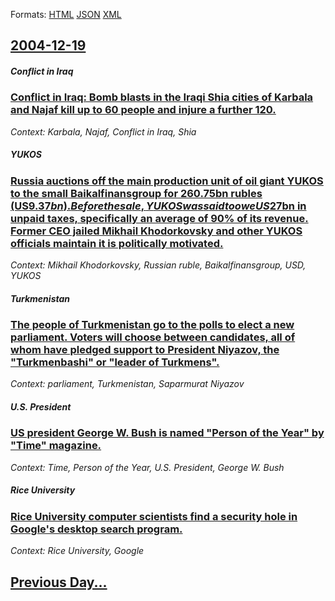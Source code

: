 
Formats: [HTML](2004/12/19/index.html)  [JSON](2004/12/19/index.json)  [XML](2004/12/19/index.xml)  

## [2004-12-19](/news/2004/12/19/index.md)

##### Conflict in Iraq
### [ Conflict in Iraq: Bomb blasts in the Iraqi Shia cities of Karbala and Najaf kill up to 60 people and injure a further 120. ](/news/2004/12/19/conflict-in-iraq-bomb-blasts-in-the-iraqi-shia-cities-of-karbala-and-najaf-kill-up-to-60-people-and-injure-a-further-120.md)
_Context: Karbala, Najaf, Conflict in Iraq, Shia_

##### YUKOS
### [ Russia auctions off the main production unit of oil giant YUKOS to the small Baikalfinansgroup for 260.75bn rubles (US$9.37bn). Before the sale, YUKOS was said to owe US$27bn in unpaid taxes, specifically an average of 90% of its revenue. Former CEO jailed Mikhail Khodorkovsky and other YUKOS officials maintain it is politically motivated. ](/news/2004/12/19/russia-auctions-off-the-main-production-unit-of-oil-giant-yukos-to-the-small-baikalfinansgroup-for-260-75bn-rubles-us-9-37bn-before-the.md)
_Context: Mikhail Khodorkovsky, Russian ruble, Baikalfinansgroup, USD, YUKOS_

##### Turkmenistan
### [ The people of Turkmenistan go to the polls to elect a new parliament. Voters will choose between candidates, all of whom have pledged support to President Niyazov, the "Turkmenbashi" or "leader of Turkmens". ](/news/2004/12/19/the-people-of-turkmenistan-go-to-the-polls-to-elect-a-new-parliament-voters-will-choose-between-candidates-all-of-whom-have-pledged-suppo.md)
_Context: parliament, Turkmenistan, Saparmurat Niyazov_

##### U.S. President
### [ US president George W. Bush is named "Person of the Year" by "Time" magazine. ](/news/2004/12/19/us-president-george-w-bush-is-named-person-of-the-year-by-time-magazine.md)
_Context: Time, Person of the Year, U.S. President, George W. Bush_

##### Rice University
### [ Rice University computer scientists find a security hole in Google's desktop search program. ](/news/2004/12/19/rice-university-computer-scientists-find-a-security-hole-in-google-s-desktop-search-program.md)
_Context: Rice University, Google_

## [Previous Day...](/news/2004/12/18/index.md)

